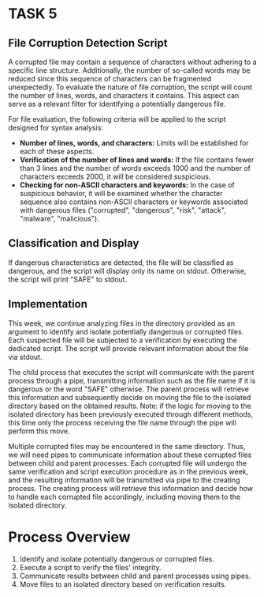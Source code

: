 # TASK 5

## File Corruption Detection Script

A corrupted file may contain a sequence of characters without adhering to a specific line structure. Additionally, the number of so-called words may be reduced since this sequence of characters can be fragmented unexpectedly. To evaluate the nature of file corruption, the script will count the number of lines, words, and characters it contains. This aspect can serve as a relevant filter for identifying a potentially dangerous file.

For file evaluation, the following criteria will be applied to the script designed for syntax analysis:

- **Number of lines, words, and characters:** Limits will be established for each of these aspects.
- **Verification of the number of lines and words:** If the file contains fewer than 3 lines and the number of words exceeds 1000 and the number of characters exceeds 2000, it will be considered suspicious.
- **Checking for non-ASCII characters and keywords:** In the case of suspicious behavior, it will be examined whether the character sequence also contains non-ASCII characters or keywords associated with dangerous files ("corrupted", "dangerous", "risk", "attack", "malware", "malicious").

## Classification and Display

If dangerous characteristics are detected, the file will be classified as dangerous, and the script will display only its name on stdout. Otherwise, the script will print "SAFE" to stdout.

## Implementation

This week, we continue analyzing files in the directory provided as an argument to identify and isolate potentially dangerous or corrupted files. Each suspected file will be subjected to a verification by executing the dedicated script. The script will provide relevant information about the file via stdout.

The child process that executes the script will communicate with the parent process through a pipe, transmitting information such as the file name if it is dangerous or the word "SAFE" otherwise. The parent process will retrieve this information and subsequently decide on moving the file to the isolated directory based on the obtained results. Note: if the logic for moving to the isolated directory has been previously executed through different methods, this time only the process receiving the file name through the pipe will perform this move.

Multiple corrupted files may be encountered in the same directory. Thus, we will need pipes to communicate information about these corrupted files between child and parent processes. Each corrupted file will undergo the same verification and script execution procedure as in the previous week, and the resulting information will be transmitted via pipe to the creating process. The creating process will retrieve this information and decide how to handle each corrupted file accordingly, including moving them to the isolated directory.

# Process Overview

1. Identify and isolate potentially dangerous or corrupted files.
2. Execute a script to verify the files' integrity.
3. Communicate results between child and parent processes using pipes.
4. Move files to an isolated directory based on verification results.

